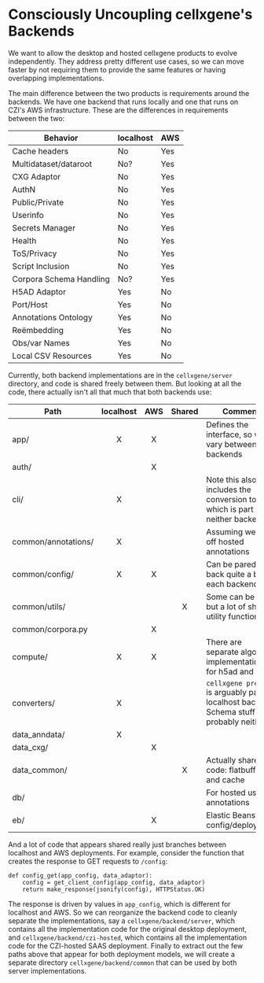 # Consciously Uncoupling cellxgene's Backends

We want to allow the desktop and hosted cellxgene products to evolve independently.  They address pretty different use cases, so we can move faster by not requiring them to provide the same features or having overlapping implementations.

The main difference between the two products is requirements around the backends. We have one backend that runs locally and one that runs on CZI's AWS infrastructure. These are the differences in requirements between the two:

| Behavior | localhost | AWS | 
| ------ | ------ | --- |
| Cache headers | No | Yes |
| Multidataset/dataroot | No? | Yes |
| CXG Adaptor | No | Yes |
| AuthN | No | Yes |
| Public/Private | No | Yes |
| Userinfo | No | Yes |
| Secrets Manager | No | Yes |
| Health | No | Yes |
| ToS/Privacy | No | Yes |
| Script Inclusion | No | Yes |
| Corpora Schema Handling | No? | Yes |
| H5AD Adaptor | Yes | No |
| Port/Host | Yes | No |
| Annotations Ontology | Yes | No |
| Reëmbedding | Yes | No |
| Obs/var Names | Yes | No |
| Local CSV Resources | Yes | No |

Currently, both backend implementations are in the `cellxgene/server` directory, and code is shared freely between them. But looking at all the code, there actually isn't all that much that both backends use:

| Path | localhost | AWS | Shared | Comment |
| --- | :---: | :---: | :---: | ----- |
| app/ | X | X |  | Defines the interface, so will vary between backends |
| auth/ | | X | | |
| cli/ | X | | | Note this also includes the conversion tools, which is part of neither backend |
| common/annotations/ | X | | | Assuming we turn off hosted annotations |
| common/config/ | X | X | | Can be pared back quite a bit in each backend |
| common/utils/ | | | X | Some can be split, but a lot of shared utility functions |
| common/corpora.py | | X
| compute/ | X | X | | There are separate algorithm implementations for h5ad and cxg |
| converters/ | X | | | `cellxgene prepare` is arguably part of localhost backend. Schema stuff is probably neither |
| data_anndata/ | X | | |
| data_cxg/ | | X | | |
| data_common/ | | | X | Actually shared code: flatbuffers and cache |
| db/ | | | | For hosted user annotations |
| eb/ | | X | | Elastic Beanstalk config/deployment |

And a lot of code that appears shared really just branches between localhost and AWS deployments. For example, consider the function that creates the response to GET requests to `/config`:

```python3
def config_get(app_config, data_adaptor):
    config = get_client_config(app_config, data_adaptor)
    return make_response(jsonify(config), HTTPStatus.OK)
```

The response is driven by values in `app_config`, which is different for localhost and AWS. So we can reorganize the backend code to cleanly separate the implementations, say a `cellxgene/backend/server`, which contains all the implementation code for the original desktop deployment, and `cellxgene/backend/czi-hosted`, which contains all the implementation code for the CZI-hosted SAAS deployment. Finally to extract out the few paths above that appear for both deployment models, we will create a separate directory `cellxgene/backend/common` that can be used by both server implementations.

